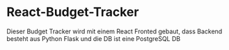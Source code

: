 # React-Budget-Tracker
Dieser Budget Tracker wird mit einem React Fronted gebaut, dass Backend besteht aus Python Flask und die DB ist eine PostgreSQL DB
